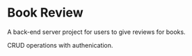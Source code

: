 # Book Review

A back-end server project for users to give reviews for books.

CRUD operations with authenication.

## 
